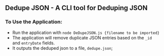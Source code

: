 ## Dedupe JSON - A CLI tool for Deduping JSON

### To Use the Application:

  * Run the application with `node DeDupeJSON.js {filename to be imported}`
  * The application will remove duplicate JSON entries based on the `_id` and `entryDate` fields.
  * It outputs the deduped json to a file, `dedupe.json`;
